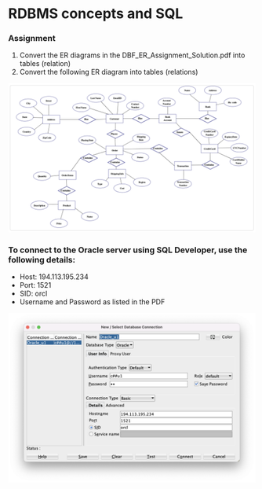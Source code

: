 # RDBMS concepts and SQL

### Assignment

1. Convert the ER diagrams in the DBF_ER_Assignment_Solution.pdf into tables (relation)
2. Convert the following ER diagram into tables (relations)

![](./images/ER_From_net.png)

### To connect to the Oracle server using SQL Developer, use the following details:

-   Host: 194.113.195.234
-   Port: 1521
-   SID: orcl
-   Username and Password as listed in the PDF

![](./images/SQL_developer.png)
